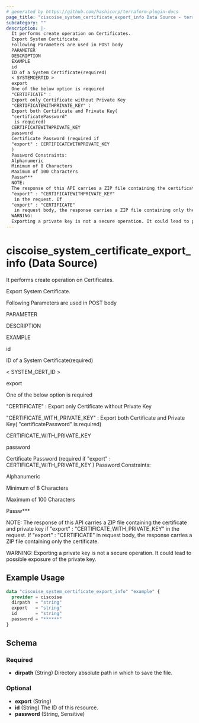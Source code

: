 ```yaml
---
# generated by https://github.com/hashicorp/terraform-plugin-docs
page_title: "ciscoise_system_certificate_export_info Data Source - terraform-provider-ciscoise"
subcategory: ""
description: |-
  It performs create operation on Certificates.
  Export System Certificate.
  Following Parameters are used in POST body
  PARAMETER
  DESCRIPTION
  EXAMPLE
  id
  ID of a System Certificate(required)
  < SYSTEMCERTID >
  export
  One of the below option is required
  "CERTIFICATE" :
  Export only Certificate without Private Key
  "CERTIFICATEWITHPRIVATE_KEY" :
  Export both Certificate and Private Key(
  "certificatePassword"
   is required)
  CERTIFICATEWITHPRIVATE_KEY
  password
  Certificate Password (required if
  "export" : CERTIFICATEWITHPRIVATE_KEY
  )
  Password Constraints:
  Alphanumeric
  Minimum of 8 Characters
  Maximum of 100 Characters
  Passw***
  NOTE:
  The response of this API carries a ZIP file containing the certificate and private key if
  "export" : "CERTIFICATEWITHPRIVATE_KEY"
   in the request. If
  "export" : "CERTIFICATE"
   in request body, the response carries a ZIP file containing only the certificate.
  WARNING:
  Exporting a private key is not a secure operation. It could lead to possible exposure of the private key.
---
```


# ciscoise_system_certificate_export_info (Data Source)

It performs create operation on Certificates.



Export System Certificate.

Following Parameters are used in POST body




PARAMETER

DESCRIPTION

EXAMPLE





id

ID of a System Certificate(required)

< SYSTEM_CERT_ID >



export

 One of the below option is required

"CERTIFICATE" :
Export only Certificate without Private Key

"CERTIFICATE_WITH_PRIVATE_KEY" :
Export both Certificate and Private Key(
"certificatePassword"
 is required)



CERTIFICATE_WITH_PRIVATE_KEY



password

Certificate Password (required if
"export" : CERTIFICATE_WITH_PRIVATE_KEY
)
Password Constraints:


Alphanumeric

Minimum of 8 Characters

Maximum of 100 Characters



Passw***





NOTE:
The response of this API carries a ZIP file containing the certificate and private key if
"export" : "CERTIFICATE_WITH_PRIVATE_KEY"
 in the request. If
"export" : "CERTIFICATE"
 in request body, the response carries a ZIP file containing only the certificate.



WARNING:
Exporting a private key is not a secure operation. It could lead to possible exposure of the private key.

## Example Usage

```terraform
data "ciscoise_system_certificate_export_info" "example" {
  provider = ciscoise
  dirpath  = "string"
  export   = "string"
  id       = "string"
  password = "******"
}
```

<!-- schema generated by tfplugindocs -->
## Schema

### Required

- **dirpath** (String) Directory absolute path in which to save the file.

### Optional

- **export** (String)
- **id** (String) The ID of this resource.
- **password** (String, Sensitive)


